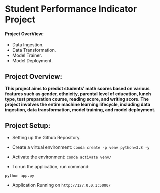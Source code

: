 # Student Performance Indicator Project

#### Project OverView:   

- Data Ingestion.
- Data Transformation.
- Model Trainer.
- Model Deployment.      

## Project Overview:
**This project aims to predict students' math scores based on various features such as gender, ethnicity, parental level of education, lunch type, test preparation course, reading score, and writing score. The project involves the entire machine learning lifecycle, including data ingestion, data transformation, model training, and model deployment.**

## Project Setup:
- Setting up the Github Repository.
- Create a virtual environment: ```conda create -p venv python=3.8 -y```
- Activate the environment: ```conda activate venv/```

- To run the application, run command:
```
python app.py
```
- Application Running on ```http://127.0.0.1:5000/```